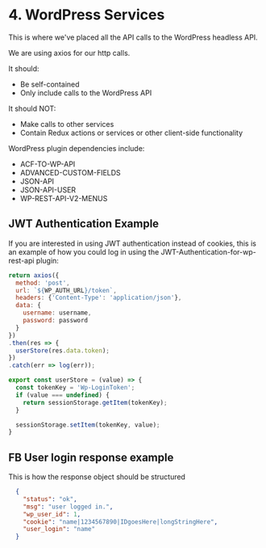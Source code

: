 # 4. WordPress Services

This is where we've placed all the API calls to the WordPress headless API.

We are using axios for our http calls. 

It should:
- Be self-contained
- Only include calls to the WordPress API

It should NOT: 
- Make calls to other services
- Contain Redux actions or services or other client-side functionality

WordPress plugin dependencies include:
- ACF-TO-WP-API
- ADVANCED-CUSTOM-FIELDS
- JSON-API
- JSON-API-USER
- WP-REST-API-V2-MENUS


## JWT Authentication Example

If you are interested in using JWT authentication instead of cookies, this is an example of how you could log in using the JWT-Authentication-for-wp-rest-api plugin:

```js
return axios({
  method: 'post',
  url: `${WP_AUTH_URL}/token`,
  headers: {'Content-Type': 'application/json'},
  data: {
    username: username,
    password: password
  }
})
.then(res => {
  userStore(res.data.token);
})
.catch(err => log(err));

export const userStore = (value) => {
  const tokenKey = 'Wp-LoginToken';
  if (value === undefined) {
    return sessionStorage.getItem(tokenKey);
  }

  sessionStorage.setItem(tokenKey, value);
}
```

## FB User login response example

This is how the response object should be structured
```json
  {
    "status": "ok",
    "msg": "user logged in.",
    "wp_user_id": 1,
    "cookie": "name|1234567890|IDgoesHere|longStringHere",
    "user_login": "name"
  }
```
